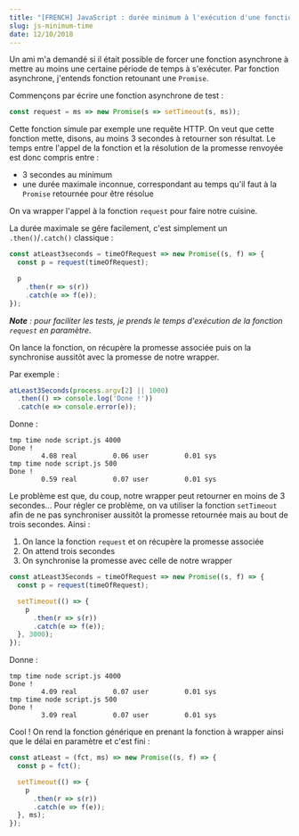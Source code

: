 ```yaml
---
title: "[FRENCH] JavaScript : durée minimum à l'exécution d'une fonction asynchrone"
slug: js-minimum-time
date: 12/10/2018
---
```


Un ami m'a demandé si il était possible de forcer une fonction asynchrone à
mettre au moins une certaine période de temps à s'exécuter. Par fonction
asynchrone, j'entends fonction retounant une `Promise`.

Commençons par écrire une fonction asynchrone de test :

```js
const request = ms => new Promise(s => setTimeout(s, ms));
```

Cette fonction simule par exemple une requête HTTP. On veut que cette fonction
mette, disons, au moins 3 secondes à retourner son résultat. Le temps entre
l'appel de la fonction et la résolution de la promesse renvoyée est donc
compris entre :

  * 3 secondes au minimum
  * une durée maximale inconnue, correspondant au temps qu'il faut à
  la `Promise` retournée pour être résolue

On va wrapper l'appel à la fonction `request` pour faire notre cuisine.

La durée maximale se gêre facilement, c'est simplement un `.then()`/`.catch()`
classique :

```js
const atLeast3seconds = timeOfRequest => new Promise((s, f) => {
  const p = request(timeOfRequest);

  p
    .then(r => s(r))
    .catch(e => f(e));
});
```

_**Note** : pour faciliter les tests, je prends le temps d'exécution de la
fonction `request` en paramètre._

On lance la fonction, on récupère la promesse associée puis on la synchronise
aussitôt avec la promesse de notre wrapper.

Par exemple :

```js
atLeast3Seconds(process.argv[2] || 1000)
  .then(() => console.log('Done !'))
  .catch(e => console.error(e));
```

Donne :

```
tmp time node script.js 4000
Done !
        4.08 real         0.06 user         0.01 sys
tmp time node script.js 500
Done !
        0.59 real         0.07 user         0.01 sys
```

Le problème est que, du coup, notre wrapper peut retourner en moins de 3
secondes... Pour régler ce problème, on va utiliser la fonction `setTimeout`
afin de ne pas synchroniser aussitôt la promesse retournée mais au bout
de trois secondes. Ainsi :

  1. On lance la fonction `request` et on récupère la promesse associée
  2. On attend trois secondes
  3. On synchronise la promesse avec celle de notre wrapper

```js
const atLeast3Seconds = timeOfRequest => new Promise((s, f) => {
  const p = request(timeOfRequest);

  setTimeout(() => {
    p
      .then(r => s(r))
      .catch(e => f(e));
  }, 3000);
});
```

Donne :

```
tmp time node script.js 4000
Done !
        4.09 real         0.07 user         0.01 sys
tmp time node script.js 500
Done !
        3.09 real         0.07 user         0.01 sys
```

Cool ! On rend la fonction générique en prenant la fonction à wrapper
ainsi que le délai en paramètre et c'est fini :

```js
const atLeast = (fct, ms) => new Promise((s, f) => {
  const p = fct();

  setTimeout(() => {
    p
      .then(r => s(r))
      .catch(e => f(e));
  }, ms);
});
```
